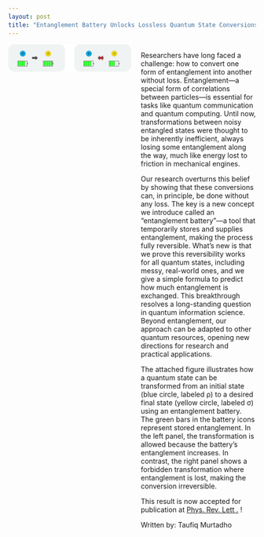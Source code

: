 ```yaml
---
layout: post
title: "Entanglement Battery Unlocks Lossless Quantum State Conversions~"
---
```


<div style="display: flex; align-items: flex-start; gap: 20px;">
  <img src="/assets/img/Fig1.pdf" alt="desc" style="width: 250px; height: auto; flex-shrink: 0;">
  <div>
    <p>
Researchers have long faced a challenge: how to convert one form of entanglement into another without loss. Entanglement—a special form of correlations between particles—is essential for tasks like quantum communication and quantum computing. Until now, transformations between noisy entangled states were thought to be inherently inefficient, always losing some entanglement along the way, much like energy lost to friction in mechanical engines. </p>
    <p>
Our research overturns this belief by showing that these conversions can, in principle, be done without any loss. The key is a new concept we introduce called an “entanglement battery”—a tool that temporarily stores and supplies entanglement, making the process fully reversible. What’s new is that we prove this reversibility works for all quantum states, including messy, real-world ones, and we give a simple formula to predict how much entanglement is exchanged. This breakthrough resolves a long-standing question in quantum information science. Beyond entanglement, our approach can be adapted to other quantum resources, opening new directions for research and practical applications.
    </p>
    <p>

The attached figure illustrates how a quantum state can be transformed from an initial state (blue circle, labeled ρ) to a desired final state (yellow circle, labeled σ) using an entanglement battery. The green bars in the battery icons represent stored entanglement. In the left panel, the transformation is allowed because the battery’s entanglement increases. In contrast, the right panel shows a forbidden transformation where entanglement is lost, making the conversion irreversible. 

</p>
<p>
  This result is now accepted for publication at <a href="[https://journals.aps.org/prresearch/abstract/10.1103/PhysRevResearch.7.L022031](https://journals.aps.org/prl/accepted/2b076Ya5N9e1ef9ed0c98379579ddae47831e9f46)">Phys. Rev. Lett .</a> ! 
    </p>
     <p>
Written by: Taufiq Murtadho
    </p>
  </div>
</div>
